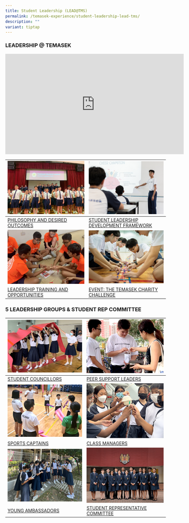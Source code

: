 ```yaml
---
title: Student Leadership (LEAD@TMS)
permalink: /temasek-experience/student-leadership-lead-tms/
description: ""
variant: tiptap
---
```

### LEADERSHIP @ TEMASEK

<iframe allowfullscreen="" allow="accelerometer; autoplay; clipboard-write; encrypted-media; gyroscope; picture-in-picture; web-share" frameborder="0" title="YouTube video player" src="https://www.youtube.com/embed/s3SH-8tZFTg" height="315" width="560"></iframe>

<table class="tg">
<thead>
  <tr>
    <th class="tg-0lax"><img style="width:500px" src="/images/philosophy%20and%20desired%20outcomes.png"></th>
    <th class="tg-0lax"><img style="width:500px" src="/images/student%20leadership%20framework.png"></th>
  </tr>
</thead>
<tbody>
  <tr>
    <td class="tg-0lax"><a href="/student-leadership/philosophy-and-desired-outcomes/">PHILOSOPHY AND DESIRED OUTCOMES</a>
		</td><td class="tg-0lax"><a href="/student-leadership/student-leadership-development-framework/">STUDENT LEADERSHIP DEVELOPMENT FRAMEWORK</a>
  </td></tr>
  <tr>
    <td class="tg-0lax"><img style="width:500px" src="/images/training%20and%20opportunities.png"></td>
    <td class="tg-0lax"><img style="width:500px" src="/images/temasek%20charity%20challenge.png"></td>
  </tr>
  <tr>
		<td class="tg-0lax"><a href="/student-leadership/leadership-training-and-opportunities/">LEADERSHIP TRAINING AND OPPORTUNITIES</a>
		</td><td class="tg-0lax"><a href="/student-leadership/event-the-temasek-charity-challenge/">EVENT: THE TEMASEK CHARITY CHALLENGE</a>
  </td></tr>
</tbody>
</table>

### 5 LEADERSHIP GROUPS &amp; STUDENT REP COMMITTEE

<table class="tg">
<thead>
  <tr>
    <th class="tg-0lax"><img style="width:500px" src="/images/student%20councillors.png"></th>
    <th class="tg-0lax"><img style="width:500px" src="/images/peer%20support%20leaders.png"></th>
  </tr>
</thead>
<tbody>
  <tr>
    <td class="tg-0lax"><a href="/student-leadership/student-councillors/">STUDENT COUNCILLORS</a>
		</td><td class="tg-0lax"><a href="/student-leadership/peer-support-leaders/">PEER SUPPORT LEADERS</a>
  </td></tr>
  <tr>
    <td class="tg-0lax"><img style="width:500px" src="/images/sports%20captain.png"></td>
    <td class="tg-0lax"><img style="width:500px" src="/images/class%20manager.png"></td>
  </tr>
  <tr>
		<td class="tg-0lax"><a href="/student-leadership/sports-captains/">SPORTS CAPTAINS</a>
		</td><td class="tg-0lax"><a href="/student-leadership/class-managers/">CLASS MANAGERS</a>
  </td></tr>
	<tr>
    <td class="tg-0lax"><img style="width:500px" src="/images/young%20ambassadors.png"></td>
    <td class="tg-0lax"><img style="width:500px" src="/images/student%20representative%20committee.png"></td>
  </tr>
  <tr>
		<td class="tg-0lax"><a href="/student-leadership/young-ambassadors/">YOUNG AMBASSADORS</a>
		</td><td class="tg-0lax"><a href="/student-leadership/student-representative-committee/">STUDENT REPRESENTATIVE COMMITTEE</a>
  </td></tr>
</tbody>
</table>